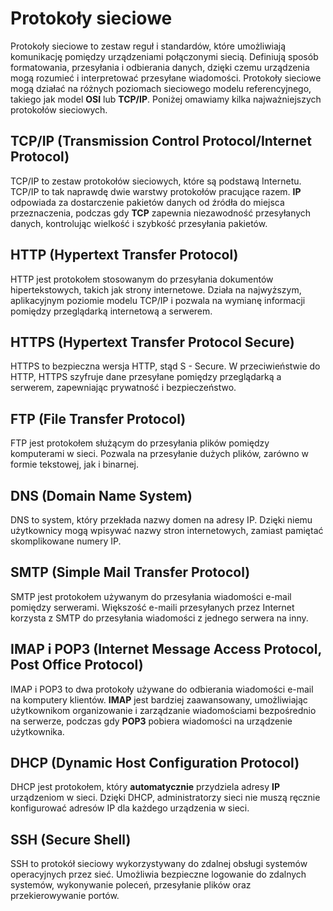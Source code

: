 # Protokoły sieciowe

Protokoły sieciowe to zestaw reguł i standardów, które umożliwiają komunikację pomiędzy urządzeniami połączonymi siecią. Definiują sposób formatowania, przesyłania i odbierania danych, dzięki czemu urządzenia mogą rozumieć i interpretować przesyłane wiadomości. Protokoły sieciowe mogą działać na różnych poziomach sieciowego modelu referencyjnego, takiego jak model **OSI** lub **TCP/IP**. Poniżej omawiamy kilka najważniejszych protokołów sieciowych.

## TCP/IP (Transmission Control Protocol/Internet Protocol)

TCP/IP to zestaw protokołów sieciowych, które są podstawą Internetu. TCP/IP to tak naprawdę dwie warstwy protokołów pracujące razem. **IP** odpowiada za dostarczenie pakietów danych od źródła do miejsca przeznaczenia, podczas gdy **TCP** zapewnia niezawodność przesyłanych danych, kontrolując wielkość i szybkość przesyłania pakietów.

## HTTP (Hypertext Transfer Protocol)

HTTP jest protokołem stosowanym do przesyłania dokumentów hipertekstowych, takich jak strony internetowe. Działa na najwyższym, aplikacyjnym poziomie modelu TCP/IP i pozwala na wymianę informacji pomiędzy przeglądarką internetową a serwerem.

## HTTPS (Hypertext Transfer Protocol Secure)

HTTPS to bezpieczna wersja HTTP, stąd S - Secure. W przeciwieństwie do HTTP, HTTPS szyfruje dane przesyłane pomiędzy przeglądarką a serwerem, zapewniając prywatność i bezpieczeństwo.

## FTP (File Transfer Protocol)

FTP jest protokołem służącym do przesyłania plików pomiędzy komputerami w sieci. Pozwala na przesyłanie dużych plików, zarówno w formie tekstowej, jak i binarnej.

## DNS (Domain Name System)

DNS to system, który przekłada nazwy domen na adresy IP. Dzięki niemu użytkownicy mogą wpisywać nazwy stron internetowych, zamiast pamiętać skomplikowane numery IP.

## SMTP (Simple Mail Transfer Protocol)

SMTP jest protokołem używanym do przesyłania wiadomości e-mail pomiędzy serwerami. Większość e-maili przesyłanych przez Internet korzysta z SMTP do przesyłania wiadomości z jednego serwera na inny.

## IMAP i POP3 (Internet Message Access Protocol, Post Office Protocol)

IMAP i POP3 to dwa protokoły używane do odbierania wiadomości e-mail na komputery klientów. **IMAP** jest bardziej zaawansowany, umożliwiając użytkownikom organizowanie i zarządzanie wiadomościami bezpośrednio na serwerze, podczas gdy **POP3** pobiera wiadomości na urządzenie użytkownika.

## DHCP (Dynamic Host Configuration Protocol)

DHCP jest protokołem, który **automatycznie** przydziela adresy **IP** urządzeniom w sieci. Dzięki DHCP, administratorzy sieci nie muszą ręcznie konfigurować adresów IP dla każdego urządzenia w sieci.

## SSH (Secure Shell)

SSH to protokół sieciowy wykorzystywany do zdalnej obsługi systemów operacyjnych przez sieć. Umożliwia bezpieczne logowanie do zdalnych systemów, wykonywanie poleceń, przesyłanie plików oraz przekierowywanie portów.
